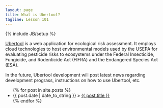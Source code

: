 ```yaml
---
layout: page
title: What is Ubertool?
tagline: Lesson 101
---
```

{% include JB/setup %}

[Ubertool][1] is a web application for ecological risk assessment. It employs cloud technologies to host environmental models used by the USEPA for evaluating pesticide risks to ecosystems under the Federal Insecticide, Fungicide, and Rodenticide Act (FIFRA) and the Endangered Species Act (ESA).  
  
In the future, Ubertool development will post latest news regarding development prograss, instructions on how to use Ubertool, etc.

<ul class="posts">
  {% for post in site.posts %}
    <li><span>{{ post.date | date_to_string }}</span> &raquo; <a href="{{ BASE_PATH }}{{ post.url }}">{{ post.title }}</a></li>
  {% endfor %}
</ul>


  [1]: http://www.ubertool.org